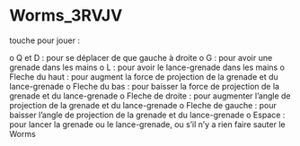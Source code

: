 # Worms_3RVJV

touche pour jouer :

o	Q et D : pour se déplacer de que gauche à droite
o	G : pour avoir une grenade dans les mains
o	L : pour avoir le lance-grenade dans les mains
o	Fleche du haut : pour augment la force de projection de la grenade et du lance-grenade
o	Fleche du bas : pour baisser la force de projection de la grenade et du lance-grenade
o	Fleche de droite : pour augmenter l’angle de projection de la grenade et du lance-grenade
o	Fleche de gauche : pour baisser l’angle de projection de la grenade et du lance-grenade
o	Espace : pour lancer la grenade ou le lance-grenade, ou s’il n’y a rien faire sauter le Worms
